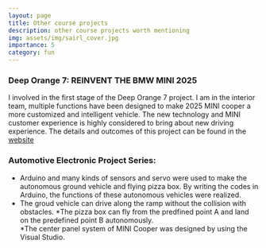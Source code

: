 ```yaml
---
layout: page
title: Other course projects 
description: other course projects worth mentioning
img: assets/img/sairl_cover.jpg
importance: 5
category: fun
---
```



### Deep Orange 7: REINVENT THE BMW MINI 2025

I involved in the first stage of the Deep Orange 7 project.  I am in  the interior team, multiple functions have been
designed to make 2025 MINI cooper a more customized and intelligent vehicle. The new technology and
MINI customer experience is highly considered to bring about new driving experience. The details and outcomes of this project can be found in the [website](https://cuicardeeporange.com/project/do7/)

### Automotive Electronic Project Series: 
* Arduino and many kinds of sensors and servo were used to make the autonomous ground vehicle and flying pizza box. By writing the codes in Arduino, the functions of these autonomous vehicles were realized. 
* The groud vehicle can drive along the ramp without the collision with obstacles. 
*The pizza box can fly from the predfined point A and land on the predefined point B autonomously.  
*The center panel system of MINI Cooper was designed by using the Visual Studio.
